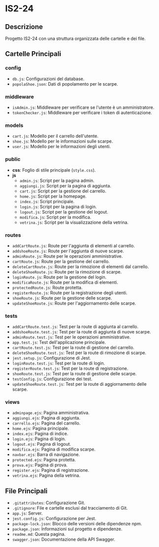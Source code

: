 # IS2-24

## Descrizione
Progetto IS2-24 con una struttura organizzata delle cartelle e dei file.

## Cartelle Principali

### config
- `db.js`: Configurazioni del database.
- `popolaShoe.json`: Dati di popolamento per le scarpe.

### middleware
- `isAdmin.js`: Middleware per verificare se l'utente è un amministratore.
- `tokenChecker.js`: Middleware per verificare i token di autenticazione.

### models
- `cart.js`: Modello per il carrello dell'utente.
- `shoe.js`: Modello per le informazioni sulle scarpe.
- `user.js`: Modello per le informazioni degli utenti.

### public
- **css**: Foglio di stile principale (`style.css`).
- **js**
  - `admin.js`: Script per la pagina admin.
  - `aggiungi.js`: Script per la pagina di aggiunta.
  - `cart.js`: Script per la gestione del carrello.
  - `home.js`: Script per la homepage.
  - `index.js`: Script principale.
  - `login.js`: Script per la pagina di login.
  - `logout.js`: Script per la gestione del logout.
  - `modifica.js`: Script per la modifica.
  - `vetrina.js`: Script per la visualizzazione della vetrina.

### routes
- `addCartRoute.js`: Route per l'aggiunta di elementi al carrello.
- `addshoeRoute.js`: Route per l'aggiunta di nuove scarpe.
- `adminRoute.js`: Route per le operazioni amministrative.
- `cartRoute.js`: Route per la gestione del carrello.
- `deleteCartRoute.js`: Route per la rimozione di elementi dal carrello.
- `deleteShoeRoute.js`: Route per la rimozione di scarpe.
- `loginRoute.js`: Route per la gestione del login.
- `modificaRoute.js`: Route per la modifica di elementi.
- `protectedRoute.js`: Route protetta.
- `registerRoute.js`: Route per la registrazione degli utenti.
- `shoeRoute.js`: Route per la gestione delle scarpe.
- `updateShoeRoute.js`: Route per l'aggiornamento delle scarpe.

### tests
- `addCartRoute.test.js`: Test per la route di aggiunta al carrello.
- `addshoeRoute.test.js`: Test per la route di aggiunta di nuove scarpe.
- `adminRoute.test.js`: Test per le operazioni amministrative.
- `app.test.js`: Test dell'applicazione principale.
- `cartRoute.test.js`: Test per la route di gestione del carrello.
- `deleteShoeRoute.test.js`: Test per la route di rimozione di scarpe.
- `jest.setup.js`: Configurazione di Jest.
- `loginRoute.test.js`: Test per la route di login.
- `registerRoute.test.js`: Test per la route di registrazione.
- `shoeRoute.test.js`: Test per la route di gestione delle scarpe.
- `testConfig.js`: Configurazione dei test.
- `updateShoeRoute.test.js`: Test per la route di aggiornamento delle scarpe.

### views
- `adminpage.ejs`: Pagina amministrativa.
- `aggiungi.ejs`: Pagina di aggiunta.
- `carrello.ejs`: Pagina del carrello.
- `home.ejs`: Pagina principale.
- `index.ejs`: Pagina di indice.
- `login.ejs`: Pagina di login.
- `logout.ejs`: Pagina di logout.
- `modifica.ejs`: Pagina di modifica scarpe.
- `navbar.ejs`: Barra di navigazione.
- `protected.ejs`: Pagina protetta.
- `prova.ejs`: Pagina di prova.
- `register.ejs`: Pagina di registrazione.
- `vetrina.ejs`: Pagina della vetrina.

## File Principali
- `.gitattributes`: Configurazione Git.
- `.gitignore`: File e cartelle esclusi dal tracciamento di Git.
- `app.js`: Server.
- `jest.config.js`: Configurazione per Jest.
- `package-lock.json`: Blocco delle versioni delle dipendenze npm.
- `package.json`: Informazioni sul progetto e dipendenze.
- `readme.md`: Questa pagina.
- `swagger.json`: Documentazione della API Swagger.
